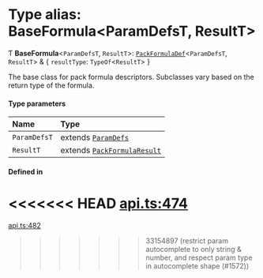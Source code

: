 # Type alias: BaseFormula<ParamDefsT, ResultT\>

Ƭ **BaseFormula**<`ParamDefsT`, `ResultT`\>: [`PackFormulaDef`](../interfaces/PackFormulaDef.md)<`ParamDefsT`, `ResultT`\> & { `resultType`: `TypeOf`<`ResultT`\>  }

The base class for pack formula descriptors. Subclasses vary based on the return type of the formula.

#### Type parameters

| Name | Type |
| :------ | :------ |
| `ParamDefsT` | extends [`ParamDefs`](ParamDefs.md) |
| `ResultT` | extends [`PackFormulaResult`](PackFormulaResult.md) |

#### Defined in

<<<<<<< HEAD
[api.ts:474](https://github.com/coda/packs-sdk/blob/main/api.ts#L474)
=======
[api.ts:482](https://github.com/coda/packs-sdk/blob/main/api.ts#L482)
>>>>>>> 33154897 (restrict param autocomplete to only string & number, and respect param type in autocomplete shape (#1572))
